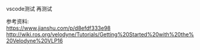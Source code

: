 
vscode测试
再测试



参考资料:   
https://www.jianshu.com/p/d8efdf333e98    
http://wiki.ros.org/velodyne/Tutorials/Getting%20Started%20with%20the%20Velodyne%20VLP16
